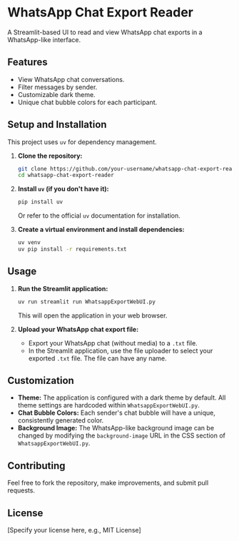 # WhatsApp Chat Export Reader

A Streamlit-based UI to read and view WhatsApp chat exports in a WhatsApp-like interface.

## Features

*   View WhatsApp chat conversations.
*   Filter messages by sender.
*   Customizable dark theme.
*   Unique chat bubble colors for each participant.

## Setup and Installation

This project uses `uv` for dependency management.

1.  **Clone the repository:**
    ```bash
    git clone https://github.com/your-username/whatsapp-chat-export-reader.git
    cd whatsapp-chat-export-reader
    ```

2.  **Install `uv` (if you don't have it):**
    ```bash
    pip install uv
    ```
    Or refer to the official `uv` documentation for installation.

3.  **Create a virtual environment and install dependencies:**
    ```bash
    uv venv
    uv pip install -r requirements.txt
    ```

## Usage

1.  **Run the Streamlit application:**
    ```bash
    uv run streamlit run WhatsappExportWebUI.py
    ```

    This will open the application in your web browser.

2.  **Upload your WhatsApp chat export file:**
    *   Export your WhatsApp chat (without media) to a `.txt` file.
    *   In the Streamlit application, use the file uploader to select your exported `.txt` file. The file can have any name.

## Customization

*   **Theme:** The application is configured with a dark theme by default. All theme settings are hardcoded within `WhatsappExportWebUI.py`.
*   **Chat Bubble Colors:** Each sender's chat bubble will have a unique, consistently generated color.
*   **Background Image:** The WhatsApp-like background image can be changed by modifying the `background-image` URL in the CSS section of `WhatsappExportWebUI.py`.

## Contributing

Feel free to fork the repository, make improvements, and submit pull requests.

## License

[Specify your license here, e.g., MIT License]